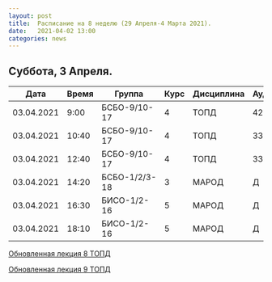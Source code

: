 ```yaml
---
layout: post
title:  Расписание на 8 неделю (29 Апреля-4 Марта 2021).
date:   2021-04-02 13:00
categories: news
---
```


## Суббота, 3 Апреля.

| Дата          | Время   | Группа        | Курс | Дисциплина  | Аудитория |
| ------------- | ------- | ------------- | ---- | ----------- | --------- |
|03.04.2021     | 9:00    |БСБО-9/10-17   |4     |ТОПД         |426а       |
|03.04.2021     |10:40    |БСБО-9/10-17   |4     |ТОПД         |334        |
|03.04.2021     |12:40    |БСБО-9/10-17   |4     |ТОПД         |334       |
|03.04.2021     |14:20    |БСБО-1/2/3-18  |3     |МАРОД        |Д          |
|03.04.2021     |16:30    |БИСО-1/2-16    |5     |МАРОД        |Д          |
|03.04.2021     |18:10    |БИСО-1/2-16    |5     |МАРОД        |Д          |

[Обновленная лекция 8 ТОПД](https://colab.research.google.com/drive/1SWpAc4E4tixAu_5FMLzrdpaIq9aKqy6O?usp=sharing)


[Обновленная лекция 9 ТОПД](https://colab.research.google.com/drive/1Wba7QyN12kJ-vv8o-Vxg5R1Ka4exZO9d?usp=sharing)



